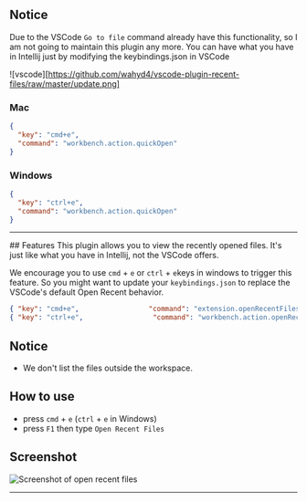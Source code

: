 ## Notice

Due to the VSCode `Go to file` command already have this functionality, so I am not going to maintain this plugin any more. You can have what you have in Intellij just by modifying the keybindings.json in VSCode

 ![vscode][https://github.com/wahyd4/vscode-plugin-recent-files/raw/master/update.png]

### Mac
```json
{
  "key": "cmd+e",
  "command": "workbench.action.quickOpen"
}
```

### Windows
```json
{
  "key": "ctrl+e",
  "command": "workbench.action.quickOpen"
}
```
<hr>
## Features
  This plugin allows you to view the recently opened files. It's just like what you have in Intellij, not the VSCode offers.

  We encourage you to use `cmd` + `e` or `ctrl` + `e`keys in windows to trigger this feature. So you might want to update your `keybindings.json` to replace the VSCode's default Open Recent behavior.

  ```json
  { "key": "cmd+e",                 "command": "extension.openRecentFiles" },
  { "key": "ctrl+e",                 "command": "workbench.action.openRecent" }
  ```

## Notice
  * We don't list the files outside the workspace.

## How to use
  * press `cmd` + `e` (`ctrl` + `e` in Windows)
  * press `F1` then type `Open Recent Files`

## Screenshot
![Screenshot of open recent files](https://github.com/wahyd4/vscode-plugin-recent-files/raw/master/demo.gif)


-------------------------------------------------------------------------------------
